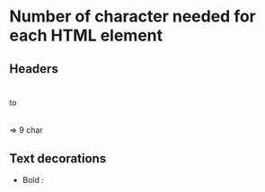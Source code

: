 # Number of character needed for each HTML element

## Headers

<h1></h1> to <h6></h6> => 9 char

## Text decorations

- Bold :

